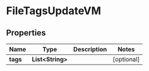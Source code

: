 

# FileTagsUpdateVM


## Properties

Name | Type | Description | Notes
------------ | ------------- | ------------- | -------------
**tags** | **List&lt;String&gt;** |  |  [optional]



